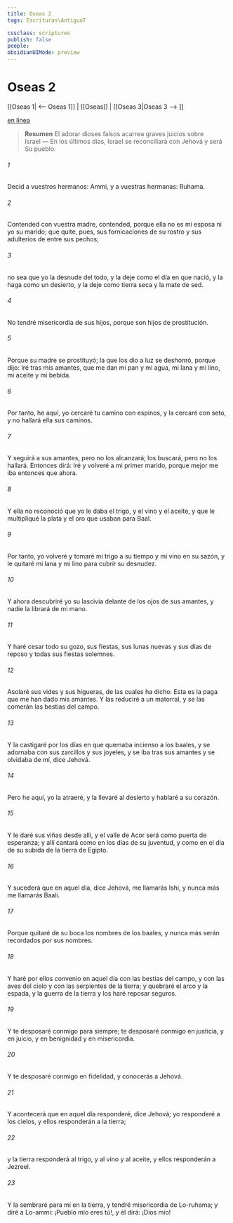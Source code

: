 ```yaml
---
title: Oseas 2
tags: Escrituras\AntiguoT

cssclass: scriptures
publish: false
people:
obsidianUIMode: preview
---
```


# Oseas 2
[[Oseas 1| <-- Oseas 1]] | [[Oseas]] | [[Oseas 3|Oseas 3 --> ]]

[en línea](https://churchofjesuschrist.org/study/scriptures/ot/hosea/2?lang=spa)

> __Resumen__
El adorar dioses falsos acarrea graves juicios sobre Israel — En los últimos días, Israel se reconciliará con Jehová y será Su pueblo.

###### 1 
Decid a vuestros hermanos: Ammi, y a vuestras hermanas: Ruhama.

###### 2 
Contended con vuestra madre, contended, porque ella no es mi esposa ni yo su marido; que quite, pues, sus fornicaciones de su rostro y sus adulterios de entre sus pechos;

###### 3 
no sea que yo la desnude del todo, y la deje como el día en que nació, y la haga como un desierto, y la deje como tierra seca y la mate de sed.

###### 4 
No tendré misericordia de sus hijos, porque son hijos de prostitución.

###### 5 
Porque su madre se prostituyó; la que los dio a luz se deshonró, porque dijo: Iré tras mis amantes, que me dan mi pan y mi agua, mi lana y mi lino, mi aceite y mi bebida.

###### 6 
Por tanto, he aquí, yo cercaré tu camino con espinos, y la cercaré con seto, y no hallará ella sus caminos.

###### 7 
Y seguirá a sus amantes, pero no los alcanzará; los buscará, pero no los hallará. Entonces dirá: Iré y volveré a mi primer marido, porque mejor me iba entonces que ahora.

###### 8 
Y ella no reconoció que yo le daba el trigo, y el vino y el aceite, y que le multipliqué la plata y el oro que usaban para Baal.

###### 9 
Por tanto, yo volveré y tomaré mi trigo a su tiempo y mi vino en su sazón, y le quitaré mi lana y mi lino  para cubrir su desnudez.

###### 10 
Y ahora descubriré yo su lascivia delante de los ojos de sus amantes, y nadie la librará de mi mano.

###### 11 
Y haré cesar todo su gozo, sus fiestas, sus lunas nuevas y sus días de reposo y todas sus fiestas solemnes.

###### 12 
Asolaré sus vides y sus higueras, de las cuales ha dicho: Esta es la paga que me han dado mis amantes. Y las reduciré a un matorral, y se las comerán las bestias del campo.

###### 13 
Y la castigaré por los días en que quemaba incienso a los baales, y se adornaba con sus zarcillos y sus joyeles, y se iba tras sus amantes y se olvidaba de mí, dice Jehová.

###### 14 
Pero he aquí, yo la atraeré, y la llevaré al desierto y hablaré a su corazón.

###### 15 
Y le daré sus viñas desde allí, y el valle de Acor será como puerta de esperanza; y allí cantará como en los días de su juventud, y como en el día de su subida de la tierra de Egipto.

###### 16 
Y sucederá que en aquel día, dice Jehová, me llamarás Ishi, y nunca más me llamarás Baali.

###### 17 
Porque quitaré de su boca los nombres de los baales, y nunca más serán recordados por sus nombres.

###### 18 
Y haré por ellos convenio en aquel día con las bestias del campo, y con las aves del cielo y con las serpientes de la tierra; y quebraré el arco y la espada, y  la guerra de la tierra y los haré reposar seguros.

###### 19 
Y te desposaré conmigo para siempre; te desposaré conmigo en justicia, y en juicio, y en benignidad y en misericordia.

###### 20 
Y te desposaré conmigo en fidelidad, y conocerás a Jehová.

###### 21 
Y acontecerá que en aquel día responderé, dice Jehová; yo responderé a los cielos, y ellos responderán a la tierra;

###### 22 
y la tierra responderá al trigo, y al vino y al aceite, y ellos responderán a Jezreel.

###### 23 
Y la sembraré para mí en la tierra, y tendré misericordia de Lo-ruhama; y diré a Lo-ammi: ¡Pueblo mío eres tú!, y él dirá: ¡Dios mío!

